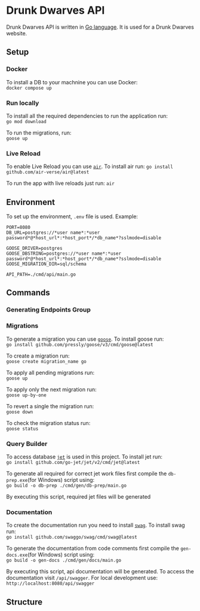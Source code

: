 # Drunk Dwarves API

Drunk Dwarves API is written in [Go language](https://go.dev/). It is used for a Drunk Dwarves website.

## Setup

### Docker

To install a DB to your machnine you can use Docker:  
```docker compose up```

### Run locally

To install all the required dependencies to run the application run:  
```go mod download```

To run the migrations, run:  
```goose up```

### Live Reload

To enable Live Reload you can use [`air`](https://github.com/air-verse/air). To install air run:
```go install github.com/air-verse/air@latest```

To run the app with live reloads just run: 
```air```

## Environment

To set up the environment, `.env` file is used. Example:
```
PORT=8080
DB_URL=postgres://*user name*:*user password*@*host_url*:*host_port*/*db_name*?sslmode=disable

GOOSE_DRIVER=postgres
GOOSE_DBSTRING=postgres://*user name*:*user password*@*host_url*:*host_port*/*db_name*?sslmode=disable
GOOSE_MIGRATION_DIR=sql/schema

API_PATH=./cmd/api/main.go
```

## Commands

### Generating Endpoints Group

### Migrations

To generate a migration you can use [`goose`](https://github.com/pressly/goose). To install goose run:  
```go install github.com/pressly/goose/v3/cmd/goose@latest```

To create a migration run:  
```goose create migration_name go```

To apply all pending migrations run:  
```goose up```

To apply only the next migration run:  
```goose up-by-one```

To revert a single the migration run:  
```goose down```

To check the migration status run:  
```goose status```

### Query Builder

To access database [`jet`](https://github.com/go-jet/jet) is used in this project. To install jet run:  
```go install github.com/go-jet/jet/v2/cmd/jet@latest```

To generate all required for correct jet work files first compile the `db-prep.exe`(for Windows) script using:  
```go build -o db-prep ./cmd/gen/db-prep/main.go```

By executing this script, required jet files will be generated

### Documentation

To create the documentation run you need to install [`swag`](https://github.com/swaggo/swag). To install swag run:  
```go install github.com/swaggo/swag/cmd/swag@latest```  

To generate the documentation from code comments first compile the `gen-docs.exe`(for Windows) script using:  
```go build -o gen-docs ./cmd/gen/docs/main.go```

By executing this script, api documentation will be generated. To access the documentation visit `/api/swagger`. For local development use:
```http://localhost:8080/api/swagger```

## Structure
